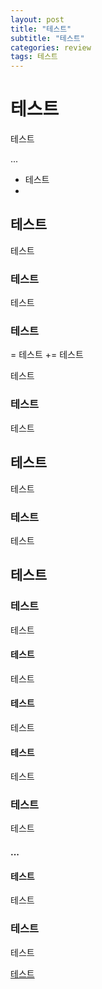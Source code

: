 ```yaml
---
layout: post
title: "테스트"
subtitle: "테스트"
categories: review
tags: 테스트
---
```


# 테스트

테스트

...

- 테스트
-

## 테스트

테스트

### 테스트

테스트

### 테스트

= 테스트
+= 테스트

테스트

### 테스트

테스트

## 테스트

테스트

### 테스트

테스트

## 테스트

### 테스트

테스트

#### 테스트

테스트

#### 테스트

테스트

#### 테스트

테스트

### 테스트

테스트

#### ...

#### 테스트

테스트

### 테스트

테스트

[테스트](링크)
